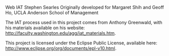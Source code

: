 Web IAT
Stephen Searles
Originally developed for Margaret Shih and Geoff Ho, UCLA Anderson School of Management

The IAT process used in this project comes from Anthony Greenwald, with his materials available on his website: http://faculty.washington.edu/agg/iat_materials.htm.

This project is licensed under the Eclipse Public License, available here: http://www.eclipse.org/org/documents/epl-v10.html.